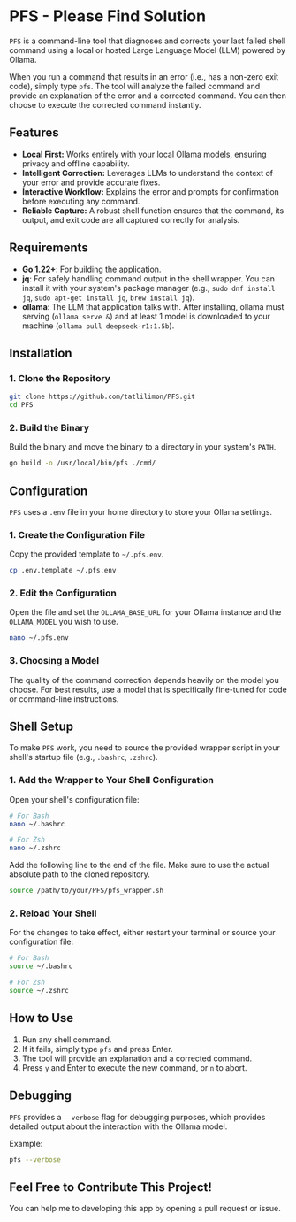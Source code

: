# PFS - Please Find Solution

`PFS` is a command-line tool that diagnoses and corrects your last failed shell command using a local or hosted Large Language Model (LLM) powered by Ollama.

When you run a command that results in an error (i.e., has a non-zero exit code), simply type `pfs`. The tool will analyze the failed command and provide an explanation of the error and a corrected command. You can then choose to execute the corrected command instantly.

## Features

- **Local First:** Works entirely with your local Ollama models, ensuring privacy and offline capability.
- **Intelligent Correction:** Leverages LLMs to understand the context of your error and provide accurate fixes.
- **Interactive Workflow:** Explains the error and prompts for confirmation before executing any command.
- **Reliable Capture:** A robust shell function ensures that the command, its output, and exit code are all captured correctly for analysis.

## Requirements

- **Go 1.22+**: For building the application.
- **jq**: For safely handling command output in the shell wrapper. You can install it with your system's package manager (e.g., `sudo dnf install jq`, `sudo apt-get install jq`, `brew install jq`).
- **ollama**: The LLM that application talks with. After installing, ollama must serving (`ollama serve &`) and at least 1 model is downloaded to your machine (`ollama pull deepseek-r1:1.5b`).

## Installation

### 1. Clone the Repository

```bash
git clone https://github.com/tatlilimon/PFS.git
cd PFS
```

### 2. Build the Binary
Build the binary and move the  binary to a directory in your system's `PATH`.


```bash
go build -o /usr/local/bin/pfs ./cmd/
```

## Configuration

`PFS` uses a `.env` file in your home directory to store your Ollama settings.

### 1. Create the Configuration File

Copy the provided template to `~/.pfs.env`.

```bash
cp .env.template ~/.pfs.env
```

### 2. Edit the Configuration

Open the file and set the `OLLAMA_BASE_URL` for your Ollama instance and the `OLLAMA_MODEL` you wish to use.

```bash
nano ~/.pfs.env
```

### 3. Choosing a Model

The quality of the command correction depends heavily on the model you choose. For best results, use a model that is specifically fine-tuned for code or command-line instructions.

## Shell Setup

To make `PFS` work, you need to source the provided wrapper script in your shell's startup file (e.g., `.bashrc`, `.zshrc`).

### 1. Add the Wrapper to Your Shell Configuration

Open your shell's configuration file:
```bash
# For Bash
nano ~/.bashrc

# For Zsh
nano ~/.zshrc
```

Add the following line to the end of the file. Make sure to use the actual absolute path to the cloned repository.

```bash
source /path/to/your/PFS/pfs_wrapper.sh
```

### 2. Reload Your Shell

For the changes to take effect, either restart your terminal or source your configuration file:

```bash
# For Bash
source ~/.bashrc

# For Zsh
source ~/.zshrc
```

## How to Use

1.  Run any shell command.
2.  If it fails, simply type `pfs` and press Enter.
3.  The tool will provide an explanation and a corrected command.
4.  Press `y` and Enter to execute the new command, or `n` to abort.

## Debugging

`PFS` provides a `--verbose` flag for debugging purposes, which provides detailed output about the interaction with the Ollama model.

Example:
```bash
pfs --verbose
```

## Feel Free to Contribute This Project!
You can help me to developing this app by opening a pull request or issue.